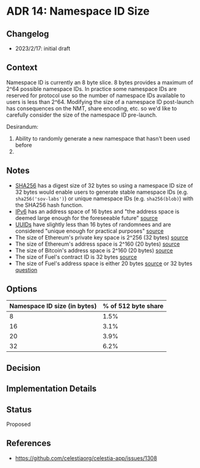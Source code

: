# ADR 14: Namespace ID Size

## Changelog

- 2023/2/17: initial draft

## Context

Namespace ID is currently an 8 byte slice. 8 bytes provides a maximum of 2^64 possible namespace IDs. In practice some namespace IDs are reserved for protocol use so the number of namespace IDs available to users is less than 2^64. Modifying the size of a namespace ID post-launch has consequences on the NMT, share encoding, etc. so we'd like to carefully consider the size of the namespace ID pre-launch.

Desirandum:

1. Ability to randomly generate a new namespace that hasn't been used before
1.

## Notes

- [SHA256](https://en.wikipedia.org/wiki/SHA-2) has a digest size of 32 bytes so using a namespace ID size of 32 bytes would enable users to generate stable namespace IDs (e.g. `sha256('sov-labs')`) or unique namespace IDs (e.g. `sha256(blob)`) with the SHA256 hash function.
- [IPv6](https://en.wikipedia.org/wiki/IPv6) has an address space of 16 bytes and "the address space is deemed large enough for the foreseeable future" [source](https://en.wikipedia.org/wiki/IPv6#Addressing)
- [UUIDs](https://en.wikipedia.org/wiki/Universally_unique_identifier) have slightly less than 16 bytes of randomnees  and are considered "unique enough for practical purposes" [source](https://towardsdatascience.com/are-uuids-really-unique-57eb80fc2a87)
- The size of Ethereum's private key space is 2^256 (32 bytes) [source](https://github.com/ethereumbook/ethereumbook/blob/develop/04keys-addresses.asciidoc)
- The size of Ethereum's address space is 2^160 (20 bytes) [source](https://github.com/ethereumbook/ethereumbook/blob/05f0dfe6c41635ac85527a60c06ac5389d8006e7/04keys-addresses.asciidoc)
- The size of Bitcoin's address space is 2^160 (20 bytes) [source](https://www.coinhouse.com/insights/news/what-if-my-wallet-generated-an-existing-bitcoin-address/)
- The size of Fuel's contract ID is 32 bytes [source](https://fuellabs.github.io/fuel-specs/master/protocol/id/contract.html)
- The size of Fuel's address space is either 20 bytes [source](https://docs.fuel.sh/v1.1.0/Concepts/Data%20Structures/Addresses.html#addresses) or 32 bytes [question](https://github.com/FuelLabs/fuel-docs/issues/75)

## Options

| Namespace ID size (in bytes) | % of 512 byte share |
|------------------------------|---------------------|
| 8                            | 1.5%                |
| 16                           | 3.1%                |
| 20                           | 3.9%                |
| 32                           | 6.2%                |

## Decision

## Implementation Details

## Status

Proposed

## References

- <https://github.com/celestiaorg/celestia-app/issues/1308>
